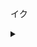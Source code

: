 イク

<details>
<summary></summary>
![使用例](https://github.com/user-attachments/assets/89133352-fab4-49fd-a8fb-2c270ff9b9cc)
</details>
